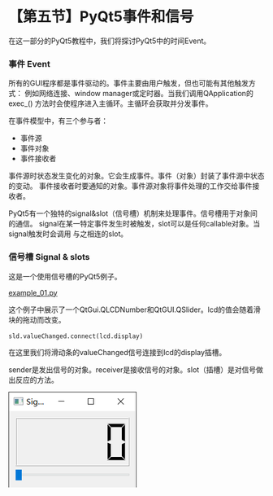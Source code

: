 # 【第五节】PyQt5事件和信号

在这一部分的PyQt5教程中，我们将探讨PyQt5中的时间Event。

### 事件 Event

所有的GUI程序都是事件驱动的。事件主要由用户触发，但也可能有其他触发方式：
例如网络连接、window manager或定时器。当我们调用QApplication的exec_()
方法时会使程序进入主循环。主循环会获取并分发事件。

在事件模型中，有三个参与者：

- 事件源
- 事件对象
- 事件接收者

事件源时状态发生变化的对象。它会生成事件。事件（对象）封装了事件源中状态的变动。
事件接收者时要通知的对象。事件源对象将事件处理的工作交给事件接收者。

PyQt5有一个独特的signal&slot（信号槽）机制来处理事件。信号槽用于对象间的通信。
signal在某一特定事件发生时被触发，slot可以是任何callable对象。当signal触发时会调用
与之相连的slot。

### 信号槽 Signal & slots

这是一个使用信号槽的PyQt5例子。

[example_01.py](../../sample/【第五节】PyQt5事件和信号/example_01.py)

这个例子中展示了一个QtGui.QLCDNumber和QtGUI.QSlider。lcd的值会随着滑块的拖动而改变。

```python
sld.valueChanged.connect(lcd.display)
```

在这里我们将滑动条的valueChanged信号连接到lcd的display插槽。

sender是发出信号的对象。receiver是接收信号的对象。slot（插槽）是对信号做出反应的方法。

![批注 2020-01-19 004147.png](../../sample/【第五节】PyQt5事件和信号/示意图/批注%202020-01-19%20004147.png "批注 2020-01-19 004147.png")
